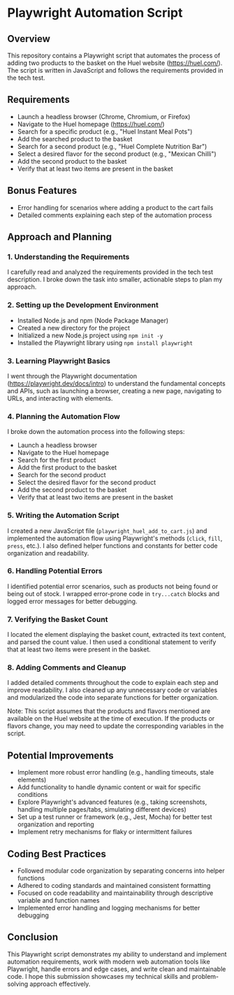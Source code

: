 # Playwright Automation Script

## Overview
This repository contains a Playwright script that automates the process of adding two products to the basket on the Huel website (https://huel.com/). The script is written in JavaScript and follows the requirements provided in the tech test.

## Requirements
- Launch a headless browser (Chrome, Chromium, or Firefox)
- Navigate to the Huel homepage (https://huel.com/)
- Search for a specific product (e.g., "Huel Instant Meal Pots")
- Add the searched product to the basket
- Search for a second product (e.g., "Huel Complete Nutrition Bar")
- Select a desired flavor for the second product (e.g., "Mexican Chilli")
- Add the second product to the basket
- Verify that at least two items are present in the basket

## Bonus Features
- Error handling for scenarios where adding a product to the cart fails
- Detailed comments explaining each step of the automation process

## Approach and Planning

### 1. Understanding the Requirements
I carefully read and analyzed the requirements provided in the tech test description. I broke down the task into smaller, actionable steps to plan my approach.

### 2. Setting up the Development Environment
- Installed Node.js and npm (Node Package Manager)
- Created a new directory for the project
- Initialized a new Node.js project using `npm init -y`
- Installed the Playwright library using `npm install playwright`

### 3. Learning Playwright Basics
I went through the Playwright documentation (https://playwright.dev/docs/intro) to understand the fundamental concepts and APIs, such as launching a browser, creating a new page, navigating to URLs, and interacting with elements.

### 4. Planning the Automation Flow
I broke down the automation process into the following steps:
- Launch a headless browser
- Navigate to the Huel homepage
- Search for the first product
- Add the first product to the basket
- Search for the second product
- Select the desired flavor for the second product
- Add the second product to the basket
- Verify that at least two items are present in the basket

### 5. Writing the Automation Script
I created a new JavaScript file (`playwright_huel_add_to_cart.js`) and implemented the automation flow using Playwright's methods (`click`, `fill`, `press`, etc.). I also defined helper functions and constants for better code organization and readability.

### 6. Handling Potential Errors
I identified potential error scenarios, such as products not being found or being out of stock. I wrapped error-prone code in `try...catch` blocks and logged error messages for better debugging.

### 7. Verifying the Basket Count
I located the element displaying the basket count, extracted its text content, and parsed the count value. I then used a conditional statement to verify that at least two items were present in the basket.

### 8. Adding Comments and Cleanup
I added detailed comments throughout the code to explain each step and improve readability. I also cleaned up any unnecessary code or variables and modularized the code into separate functions for better organization.

Note: This script assumes that the products and flavors mentioned are available on the Huel website at the time of execution. If the products or flavors change, you may need to update the corresponding variables in the script.

## Potential Improvements
- Implement more robust error handling (e.g., handling timeouts, stale elements)
- Add functionality to handle dynamic content or wait for specific conditions
- Explore Playwright's advanced features (e.g., taking screenshots, handling multiple pages/tabs, simulating different devices)
- Set up a test runner or framework (e.g., Jest, Mocha) for better test organization and reporting
- Implement retry mechanisms for flaky or intermittent failures

## Coding Best Practices
- Followed modular code organization by separating concerns into helper functions
- Adhered to coding standards and maintained consistent formatting
- Focused on code readability and maintainability through descriptive variable and function names
- Implemented error handling and logging mechanisms for better debugging

## Conclusion
This Playwright script demonstrates my ability to understand and implement automation requirements, work with modern web automation tools like Playwright, handle errors and edge cases, and write clean and maintainable code. I hope this submission showcases my technical skills and problem-solving approach effectively.
